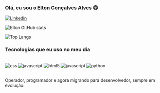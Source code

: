 ### Olá, eu sou o Elton Gonçalves Alves  😎

[![Linkedin](https://img.shields.io/badge/LinkedIn-0077B5?style=for-the-badge&logo=linkedin&logoColor=white)](https://www.linkedin.com/in/elton-gon%C3%A7alves-alves-4152a395//)

![Elton GitHub stats](https://github-readme-stats.vercel.app/api?username=eltonautomacao&show_icons=true&theme=dracula)

[![Top Langs](https://github-readme-stats.vercel.app/api/top-langs/?username=eltonautomacao&layout=compact)](https://github.com/anuraghazra/github-readme-stats)

### Tecnologias que eu uso no meu dia

<div style="display: inline_block"><br>
<img align="center" alt="css" src="https://img.shields.io/badge/CSS-239120?&style=for-the-badge&logo=css3&logoColor=white">
<img align="center" alt="javascript" src="https://img.shields.io/badge/JavaScript-F7DF1E?style=for-the-badge&logo=javascript&logoColor=black">
<img align="center" alt="html5" src="https://img.shields.io/badge/HTML5-E34F26?style=for-the-badge&logo=html5&logoColor=white">
<img align="center" alt="javascript" src="https://img.shields.io/badge/CSS3-1572B6?style=for-the-badge&logo=css3&logoColor=white">
<img align="center" alt="python" src="https://img.shields.io/badge/Python-3776AB?style=for-the-badge&logo=python&logoColor=white">
</div><br>

 Operador, programador e agora migrando para desenvolvedor, sempre em evolução.
